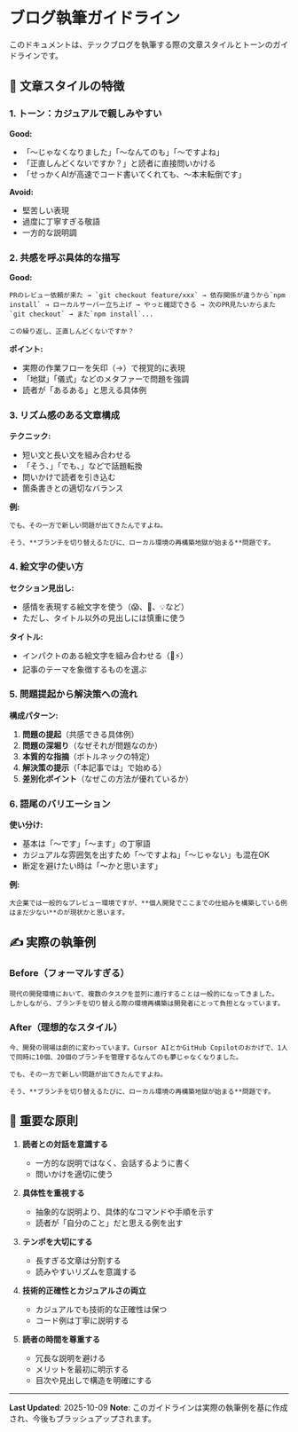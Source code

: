 # ブログ執筆ガイドライン

このドキュメントは、テックブログを執筆する際の文章スタイルとトーンのガイドラインです。

## 📝 文章スタイルの特徴

### 1. トーン：カジュアルで親しみやすい

**Good:**
- 「〜じゃなくなりました」「〜なんてのも」「〜ですよね」
- 「正直しんどくないですか？」と読者に直接問いかける
- 「せっかくAIが高速でコード書いてくれても、〜本末転倒です」

**Avoid:**
- 堅苦しい表現
- 過度に丁寧すぎる敬語
- 一方的な説明調

### 2. 共感を呼ぶ具体的な描写

**Good:**
```
PRのレビュー依頼が来た → `git checkout feature/xxx` → 依存関係が違うから`npm install` → ローカルサーバー立ち上げ → やっと確認できる → 次のPR見たいからまた`git checkout` → また`npm install`...

この繰り返し、正直しんどくないですか？
```

**ポイント:**
- 実際の作業フローを矢印（→）で視覚的に表現
- 「地獄」「儀式」などのメタファーで問題を強調
- 読者が「あるある」と思える具体例

### 3. リズム感のある文章構成

**テクニック:**
- 短い文と長い文を組み合わせる
- 「そう、」「でも、」などで話題転換
- 問いかけで読者を引き込む
- 箇条書きとの適切なバランス

**例:**
```
でも、その一方で新しい問題が出てきたんですよね。

そう、**ブランチを切り替えるたびに、ローカル環境の再構築地獄が始まる**問題です。
```

### 4. 絵文字の使い方

**セクション見出し:**
- 感情を表現する絵文字を使う（😱、🎯、💡など）
- ただし、タイトル以外の見出しには慎重に使う

**タイトル:**
- インパクトのある絵文字を組み合わせる（🚀⚡）
- 記事のテーマを象徴するものを選ぶ

### 5. 問題提起から解決策への流れ

**構成パターン:**
1. **問題の提起**（共感できる具体例）
2. **問題の深堀り**（なぜそれが問題なのか）
3. **本質的な指摘**（ボトルネックの特定）
4. **解決策の提示**（「本記事では」で始める）
5. **差別化ポイント**（なぜこの方法が優れているか）

### 6. 語尾のバリエーション

**使い分け:**
- 基本は「〜です」「〜ます」の丁寧語
- カジュアルな雰囲気を出すため「〜ですよね」「〜じゃない」も混在OK
- 断定を避けたい時は「〜かと思います」

**例:**
```
大企業では一般的なプレビュー環境ですが、**個人開発でここまでの仕組みを構築している例はまだ少ない**のが現状かと思います。
```

## ✍️ 実際の執筆例

### Before（フォーマルすぎる）
```
現代の開発環境において、複数のタスクを並列に進行することは一般的になってきました。
しかしながら、ブランチを切り替える際の環境再構築は開発者にとって負担となっています。
```

### After（理想的なスタイル）
```
今、開発の現場は劇的に変わっています。Cursor AIとかGitHub Copilotのおかげで、1人で同時に10個、20個のブランチを管理するなんてのも夢じゃなくなりました。

でも、その一方で新しい問題が出てきたんですよね。

そう、**ブランチを切り替えるたびに、ローカル環境の再構築地獄が始まる**問題です。
```

## 🎯 重要な原則

1. **読者との対話を意識する**
   - 一方的な説明ではなく、会話するように書く
   - 問いかけを適切に使う

2. **具体性を重視する**
   - 抽象的な説明より、具体的なコマンドや手順を示す
   - 読者が「自分のこと」だと思える例を出す

3. **テンポを大切にする**
   - 長すぎる文章は分割する
   - 読みやすいリズムを意識する

4. **技術的正確性とカジュアルさの両立**
   - カジュアルでも技術的な正確性は保つ
   - コード例は丁寧に説明する

5. **読者の時間を尊重する**
   - 冗長な説明を避ける
   - メリットを最初に明示する
   - 目次や見出しで構造を明確にする

---

**Last Updated**: 2025-10-09
**Note**: このガイドラインは実際の執筆例を基に作成され、今後もブラッシュアップされます。

